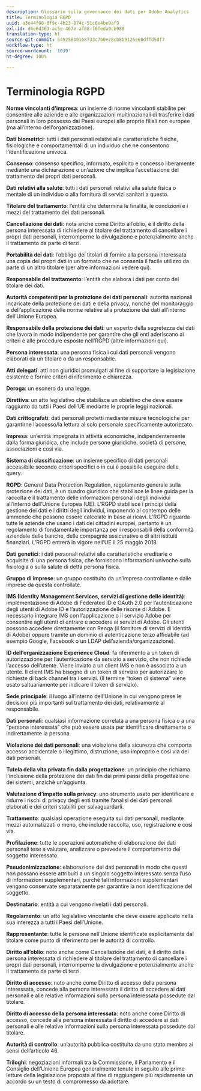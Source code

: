 ```yaml
---
description: Glossario sulla governance dei dati per Adobe Analytics
title: Terminologia RGPD
uuid: a3e44f08-6f9c-4b23-874c-51c6e4be9af9
exl-id: d6e6d363-ac5e-467e-af88-f6feda9cb980
translation-type: ht
source-git-commit: 549258b0168733c7b0e28cb8b9125e68dffd5df7
workflow-type: ht
source-wordcount: '1039'
ht-degree: 100%

---
```


# Terminologia RGPD

**Norme vincolanti d’impresa**: un insieme di norme vincolanti stabilite per consentire alle aziende e alle organizzazioni multinazionali di trasferire i dati personali in loro possesso dai Paesi europei alle proprie filiali non europee (ma all’interno dell’organizzazione).

**Dati biometrici**: tutti i dati personali relativi alle caratteristiche fisiche, fisiologiche e comportamentali di un individuo che ne consentono l’identificazione univoca.

**Consenso**: consenso specifico, informato, esplicito e concesso liberamente mediante una dichiarazione o un’azione che implica l’accettazione del trattamento dei propri dati personali.

**Dati relativi alla salute**: tutti i dati personali relativi alla salute fisica o mentale di un individuo o alla fornitura di servizi sanitari a questo.

**Titolare del trattamento**: l’entità che determina le finalità, le condizioni e i mezzi del trattamento dei dati personali.

**Cancellazione dei dati**: nota anche come Diritto all’oblio, è il diritto della persona interessata di richiedere al titolare del trattamento di cancellare i propri dati personali, interromperne la divulgazione e potenzialmente anche il trattamento da parte di terzi.

**Portabilità dei dati**: l’obbligo dei titolari di fornire alla persona interessata una copia dei propri dati in un formato che ne consenta il facile utilizzo da parte di un altro titolare (per altre informazioni vedere qui).

**Responsabile del trattamento**: l’entità che elabora i dati per conto del titolare dei dati.

**Autorità competenti per la protezione dei dati personali**: autorità nazionali incaricate della protezione dei dati e della privacy, nonché del monitoraggio e dell’applicazione delle norme relative alla protezione dei dati all’interno dell’Unione Europea.

**Responsabile della protezione dei dati**: un esperto della segretezza dei dati che lavora in modo indipendente per garantire che gli enti aderiscano ai criteri e alle procedure esposte nell’RGPD (altre informazioni qui).

**Persona interessata**: una persona fisica i cui dati personali vengono elaborati da un titolare o da un responsabile.

**Atti delegati**: atti non giuridici promulgati al fine di supportare la legislazione esistente e fornire criteri di riferimento e chiarezza.

**Deroga**: un esonero da una legge.

**Direttiva**: un atto legislativo che stabilisce un obiettivo che deve essere raggiunto da tutti i Paesi dell’UE mediante le proprie leggi nazionali.

**Dati crittografati**: dati personali protetti mediante misure tecnologiche per garantirne l’accesso/la lettura al solo personale specificamente autorizzato.

**Impresa**: un’entità impegnata in attività economiche, indipendentemente dalla forma giuridica, che include persone giuridiche, società di persone, associazioni e così via.

**Sistema di classificazione**: un insieme specifico di dati personali accessibile secondo criteri specifici o in cui è possibile eseguire delle query.

**RGPD**: General Data Protection Regulation, regolamento generale sulla protezione dei dati, è un quadro giuridico che stabilisce le linee guida per la raccolta e il trattamento delle informazioni personali degli individui all’interno dell’Unione Europea (UE). L’RGPD stabilisce i principi della gestione dei dati e i diritti degli individui, imponendo al contempo delle ammende che possono essere calcolate in base ai ricavi. L’RGPD riguarda tutte le aziende che usano i dati dei cittadini europei, pertanto è un regolamento di fondamentale importanza per i responsabili della conformità aziendale delle banche, delle compagnie assicurative e di altri istituiti finanziari. L’RGPD entrerà in vigore nell’UE il 25 maggio 2018.

**Dati genetici**: i dati personali relativi alle caratteristiche ereditarie o acquisite di una persona fisica, che forniscono informazioni univoche sulla fisiologia o sulla salute di detta persona fisica.

**Gruppo di imprese**: un gruppo costituito da un’impresa controllante e dalle imprese da questa controllate.

**IMS (Identity Management Services, servizi di gestione delle identità)**: implementazione di Adobe di Federated ID e OAuth 2.0 per l’autenticazione degli utenti di Adobe ID e l’autorizzazione delle risorse di Adobe. È necessario integrare IMS con l’applicazione o il servizio Adobe per consentire agli utenti di entrare e accedere ai servizi di Adobe. Gli utenti possono accedere direttamente con Renga (il fornitore di servizi di identità di Adobe) oppure tramite un dominio di autenticazione terzo affidabile (ad esempio Google, Facebook o un LDAP dell’azienda/organizzazione).

**ID dell’organizzazione Experience Cloud**: fa riferimento a un token di autorizzazione per l’autenticazione da servizio a servizio, che non richiede l’accesso dell’utente. Viene inviato a un client IMS e non è associato a un utente. Il client IMS ha bisogno di un token di servizio per autorizzare le richieste di back channel tra i servizi. (Il termine “token di sistema” viene usato saltuariamente per indicare il token di servizio).

**Sede principale**: il luogo all’interno dell’Unione in cui vengono prese le decisioni più importanti sul trattamento dei dati, relativamente al responsabile.

**Dati personali**: qualsiasi informazione correlata a una persona fisica o a una “persona interessata” che può essere usata per identificare direttamente o indirettamente la persona.

**Violazione dei dati personali**: una violazione della sicurezza che comporta accesso accidentale o illegittimo, distruzione, uso improprio e così via dei dati personali.

**Tutela della vita privata fin dalla progettazione**: un principio che richiama l’inclusione della protezione dei dati fin dai primi passi della progettazione dei sistemi, anziché un’aggiunta.

**Valutazione d’impatto sulla privacy**: uno strumento usato per identificare e ridurre i rischi di privacy degli enti tramite l’analisi dei dati personali elaborati e dei criteri stabiliti per salvaguardarli.

**Trattamento**: qualsiasi operazione eseguita sui dati personali, mediante mezzi automatizzati o meno, che include raccolta, uso, registrazione e così via.

**Profilazione**: tutte le operazioni automatiche di elaborazione dei dati personali tese a valutare, analizzare o prevedere il comportamento del soggetto interessato.

**Pseudonimizzazione**: elaborazione dei dati personali in modo che questi non possano essere attribuiti a un singolo soggetto interessato senza l’uso di informazioni supplementari, purché tali informazioni supplementari vengano conservate separatamente per garantire la non identificazione del soggetto.

**Destinatario**: entità a cui vengono rivelati i dati personali.

**Regolamento**: un atto legislativo vincolante che deve essere applicato nella sua interezza a tutti i Paesi dell’Unione.

**Rappresentante**: tutte le persone nell’Unione identificate esplicitamente dal titolare come punto di riferimento per le autorità di controllo.

**Diritto all’oblio**: noto anche come Cancellazione dei dati, è il diritto della persona interessata di richiedere al titolare del trattamento di cancellare i propri dati personali, interromperne la divulgazione e potenzialmente anche il trattamento da parte di terzi.

**Diritto di accesso**: noto anche come Diritto di accesso della persona interessata, concede alla persona interessata il diritto di accedere ai dati personali e alle relative informazioni sulla persona interessata possedute dal titolare.

**Diritto di accesso della persona interessata**: noto anche come Diritto di accesso, concede alla persona interessata il diritto di accedere ai dati personali e alle relative informazioni sulla persona interessata possedute dal titolare.

**Autorità di controllo**: un’autorità pubblica costituita da uno stato membro ai sensi dell’articolo 46.

**Triloghi**: negoziazioni informali tra la Commissione, il Parlamento e il Consiglio dell’Unione Europea generalmente tenute in seguito alle prime letture della legislazione proposta al fine di raggiungere più rapidamente un accordo su un testo di compromesso da adottare.
